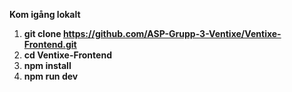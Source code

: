 



**Kom igång lokalt**
1. ****git clone https://github.com/ASP-Grupp-3-Ventixe/Ventixe-Frontend.git****
2. ****cd Ventixe-Frontend****
3. ****npm install****
4. ****npm run dev****
